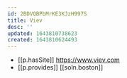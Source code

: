 ```yaml
---
id: 2BDVQBPbMrKE3KJzH997S
title: Viev
desc: ''
updated: 1643810738623
created: 1643810624493
---
```


- [[p.hasSite]] https://www.viev.com
- [[p.provides]] [[soln.boston]]
